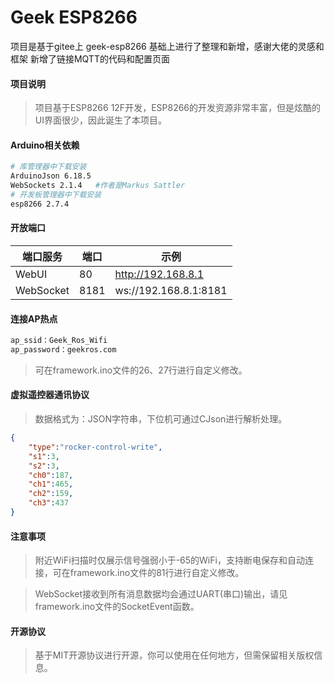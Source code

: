 # Geek ESP8266
项目是基于gitee上 geek-esp8266 基础上进行了整理和新增，感谢大佬的灵感和框架
新增了链接MQTT的代码和配置页面

#### 项目说明

> 项目基于ESP8266 12F开发，ESP8266的开发资源非常丰富，但是炫酷的UI界面很少，因此诞生了本项目。

#### Arduino相关依赖

``` bash
# 库管理器中下载安装
ArduinoJson 6.18.5
WebSockets 2.1.4   #作者是Markus Sattler
# 开发板管理器中下载安装
esp8266 2.7.4
```

#### 开放端口

|  端口服务   |  端口   |   示例  |
| --- | --- | --- |
|   WebUI  |   80  |   http://192.168.8.1  |
|   WebSocket  |   8181  |   ws://192.168.8.1:8181  |

#### 连接AP热点

``` bash
ap_ssid：Geek_Ros_Wifi
ap_password：geekros.com
```

> 可在framework.ino文件的26、27行进行自定义修改。

#### 虚拟遥控器通讯协议

> 数据格式为：JSON字符串，下位机可通过CJson进行解析处理。

``` json
{
    "type":"rocker-control-write",
    "s1":3,
    "s2":3,
    "ch0":187,
    "ch1":465,
    "ch2":159,
    "ch3":437
}
```

#### 注意事项

> 附近WiFi扫描时仅展示信号强弱小于-65的WiFi，支持断电保存和自动连接，可在framework.ino文件的81行进行自定义修改。

> WebSocket接收到所有消息数据均会通过UART(串口)输出，请见framework.ino文件的SocketEvent函数。

#### 开源协议

> 基于MIT开源协议进行开源，你可以使用在任何地方，但需保留相关版权信息。
